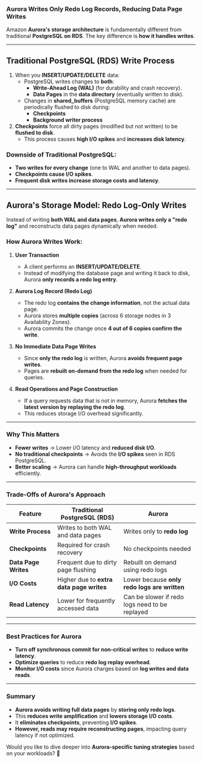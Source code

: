 ### **Aurora Writes Only Redo Log Records, Reducing Data Page Writes**
Amazon **Aurora's storage architecture** is fundamentally different from traditional **PostgreSQL on RDS**. The key difference is **how it handles writes**.

---

## **Traditional PostgreSQL (RDS) Write Process**
1. When you **INSERT/UPDATE/DELETE** data:
   - PostgreSQL writes changes to **both**:
     - **Write-Ahead Log (WAL)** (for durability and crash recovery).
     - **Data Pages** in the **data directory** (eventually written to disk).
   - Changes in **shared_buffers** (PostgreSQL memory cache) are periodically flushed to disk during:
     - **Checkpoints**
     - **Background writer process**
2. **Checkpoints** force all dirty pages (modified but not written) to be **flushed to disk**.
   - This process causes **high I/O spikes** and **increases disk latency**.

### **Downside of Traditional PostgreSQL:**
- **Two writes for every change** (one to WAL and another to data pages).
- **Checkpoints cause I/O spikes**.
- **Frequent disk writes increase storage costs and latency**.

---

## **Aurora's Storage Model: Redo Log-Only Writes**
Instead of writing **both WAL and data pages**, **Aurora writes only a "redo log"** and reconstructs data pages dynamically when needed.

### **How Aurora Writes Work:**
1. **User Transaction**
   - A client performs an **INSERT/UPDATE/DELETE**.
   - Instead of modifying the database page and writing it back to disk, Aurora **only records a redo log entry**.
   
2. **Aurora Log Record (Redo Log)**
   - The redo log **contains the change information**, not the actual data page.
   - Aurora stores **multiple copies** (across 6 storage nodes in 3 Availability Zones).
   - Aurora commits the change once **4 out of 6 copies confirm the write**.
   
3. **No Immediate Data Page Writes**
   - Since **only the redo log** is written, Aurora **avoids frequent page writes**.
   - Pages are **rebuilt on-demand from the redo log** when needed for queries.

4. **Read Operations and Page Construction**
   - If a query requests data that is not in memory, Aurora **fetches the latest version by replaying the redo log**.
   - This reduces storage I/O overhead significantly.

---

### **Why This Matters**
- **Fewer writes** → Lower I/O latency and **reduced disk I/O**.
- **No traditional checkpoints** → Avoids the **I/O spikes** seen in RDS PostgreSQL.
- **Better scaling** → Aurora can handle **high-throughput workloads** efficiently.

---

### **Trade-Offs of Aurora's Approach**
| Feature | Traditional PostgreSQL (RDS) | Aurora |
|---------|-----------------------------|--------|
| **Write Process** | Writes to both WAL and data pages | Writes only to **redo log** |
| **Checkpoints** | Required for crash recovery | No checkpoints needed |
| **Data Page Writes** | Frequent due to dirty page flushing | Rebuilt on demand using redo logs |
| **I/O Costs** | Higher due to **extra data page writes** | Lower because **only redo logs are written** |
| **Read Latency** | Lower for frequently accessed data | Can be slower if redo logs need to be replayed |

---

### **Best Practices for Aurora**
- **Turn off synchronous commit for non-critical writes** to **reduce write latency**.
- **Optimize queries** to reduce **redo log replay overhead**.
- **Monitor I/O costs** since Aurora charges based on **log writes and data reads**.

---

### **Summary**
- **Aurora avoids writing full data pages** by **storing only redo logs**.
- This **reduces write amplification** and **lowers storage I/O costs**.
- It **eliminates checkpoints**, preventing **I/O spikes**.
- **However, reads may require reconstructing pages**, impacting query latency if not optimized.

Would you like to dive deeper into **Aurora-specific tuning strategies** based on your workloads? 🚀
